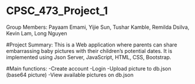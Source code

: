# CPSC_473_Project_1
Group Members: Payaam Emami, Yijie Sun, Tushar Kamble, Remilda Dsilva, Kevin Lam, Long Nguyen

#Project Summary:
This is a Web application where parents can share embarrassing baby pictures with their children’s potential dates.
It is implemented using Json Server, JavaScript, HTML, CSS, Bootstrap.

#Main functions:
-Create account
-Login
-Upload picture to db.json (base64 picture)
-View available pictures on db.json


